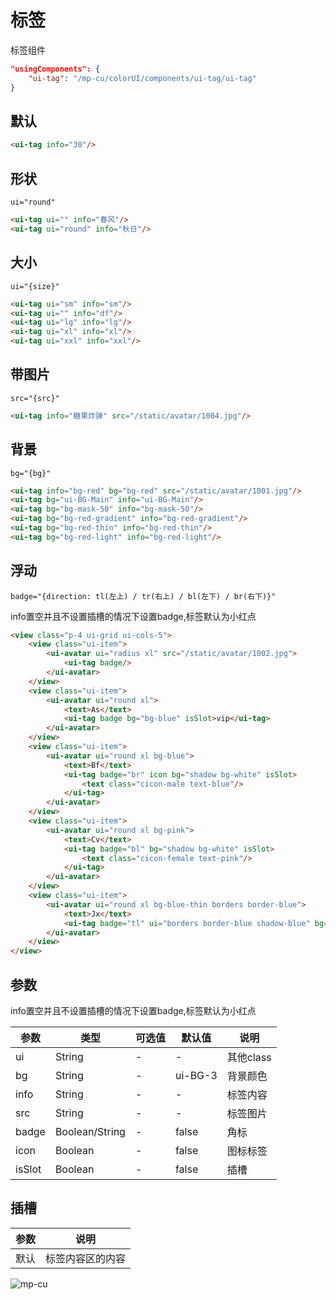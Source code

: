 <div class="mp-cu-doc-view">
<div class="mp-cu-doc">

# 标签

标签组件

```json
"usingComponents": {
    "ui-tag": "/mp-cu/colorUI/components/ui-tag/ui-tag"
}
```

## 默认

```html
<ui-tag info="30"/>
```

## 形状

`ui="round"`

```html
<ui-tag ui="" info="春风"/>
<ui-tag ui="round" info="秋日"/>
```

## 大小

`ui="{size}"`

```html
<ui-tag ui="sm" info="sm"/>
<ui-tag ui="" info="df"/>
<ui-tag ui="lg" info="lg"/>
<ui-tag ui="xl" info="xl"/>
<ui-tag ui="xxl" info="xxl"/>
```

## 带图片

`src="{src}"`

```html
<ui-tag info="糖果炸弹" src="/static/avatar/1004.jpg"/>
```


## 背景

`bg="{bg}"`

```html
<ui-tag info="bg-red" bg="bg-red" src="/static/avatar/1001.jpg"/>
<ui-tag bg="ui-BG-Main" info="ui-BG-Main"/>
<ui-tag bg="bg-mask-50" info="bg-mask-50"/>
<ui-tag bg="bg-red-gradient" info="bg-red-gradient"/>
<ui-tag bg="bg-red-thin" info="bg-red-thin"/>
<ui-tag bg="bg-red-light" info="bg-red-light"/>
```

## 浮动

`badge="{direction: tl(左上) / tr(右上) / bl(左下) / br(右下)}"`

info置空并且不设置插槽的情况下设置badge,标签默认为小红点

```html
<view class="p-4 ui-grid ui-cols-5">
    <view class="ui-item">
        <ui-avatar ui="radius xl" src="/static/avatar/1002.jpg">
            <ui-tag badge/>
        </ui-avatar>
    </view>
    <view class="ui-item">
        <ui-avatar ui="round xl">
            <text>As</text>
            <ui-tag badge bg="bg-blue" isSlot>vip</ui-tag>
        </ui-avatar>
    </view>
    <view class="ui-item">
        <ui-avatar ui="round xl bg-blue">
            <text>Bf</text>
            <ui-tag badge="br" icon bg="shadow bg-white" isSlot>
                <text class="cicon-male text-blue"/>
            </ui-tag>
        </ui-avatar>
    </view>
    <view class="ui-item">
        <ui-avatar ui="round xl bg-pink">
            <text>Cv</text>
            <ui-tag badge="bl" bg="shadow bg-white" isSlot>
                <text class="cicon-female text-pink"/>
            </ui-tag>
        </ui-avatar>
    </view>
    <view class="ui-item">
        <ui-avatar ui="round xl bg-blue-thin borders border-blue">
            <text>Jx</text>
            <ui-tag badge="tl" ui="borders border-blue shadow-blue" bg="bg-blue-light" isSlot>user</ui-tag>
        </ui-avatar>
    </view>
</view>
```


## 参数

info置空并且不设置插槽的情况下设置badge,标签默认为小红点

|  参数  |  类型  |  可选值  |  默认值  |       说明       |
|----------|----------|----------|----------|----------|
| ui | String | - | - | 其他class |
| bg | String | - | ui-BG-3 | 背景颜色 |
| info | String | - | - | 标签内容 |
| src | String | - | - | 标签图片 |
| badge | Boolean/String | - | false | 角标 |
| icon | Boolean | - | false | 图标标签 |
| isSlot | Boolean | - | false | 插槽 |

## 插槽

|  参数  |       说明       |
|----------|----------|
| 默认 | 标签内容区的内容 |

</div>
<div class="mp-cu-doc-image" style="max-height: inherit;">

![mp-cu](https://colorui-assest.vercel.app/mp-cu-doc/tag.jpg)

</div>
</div>